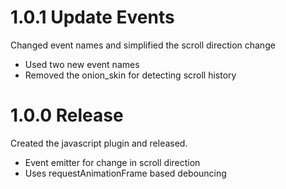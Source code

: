 # 1.0.1 Update Events
Changed event names and simplified the scroll direction change
- Used two new event names
- Removed the onion_skin for detecting scroll history

# 1.0.0 Release

Created the javascript plugin and released.
- Event emitter for change in scroll direction
- Uses requestAnimationFrame based debouncing
